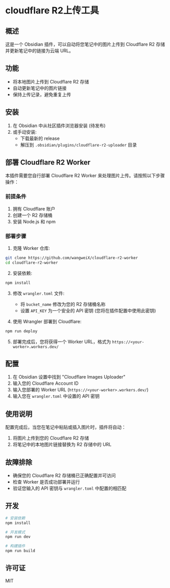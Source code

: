 # cloudflare R2上传工具

## 概述

这是一个 Obsidian 插件，可以自动将您笔记中的图片上传到 Cloudflare R2 存储并更新笔记中的链接为云端 URL。

## 功能

- 将本地图片上传到 Cloudflare R2 存储
- 自动更新笔记中的图片链接
- 保持上传记录，避免重复上传

## 安装

1. 在 Obsidian 中从社区插件浏览器安装 (待发布)
2. 或手动安装:
   - 下载最新的 release
   - 解压到 `.obsidian/plugins/cloudflare-r2-uploader` 目录

## 部署 Cloudflare R2 Worker

本插件需要您自行部署 Cloudflare R2 Worker 来处理图片上传。请按照以下步骤操作：

### 前提条件

1. 拥有 Cloudflare 账户
2. 创建一个 R2 存储桶
3. 安装 Node.js 和 npm

### 部署步骤

1. 克隆 Worker 仓库:  
```bash
git clone https://github.com/wangweiX/cloudflare-r2-worker
cd cloudflare-r2-worker
```

2. 安装依赖:  
```bash
npm install
```

3. 修改 `wrangler.toml` 文件:  
   - 将 `bucket_name` 修改为您的 R2 存储桶名称  
   - 设置 `API_KEY` 为一个安全的 API 密钥 (您将在插件配置中使用此密钥)

4. 使用 Wrangler 部署到 Cloudflare:  
```bash
npm run deploy
```

5. 部署完成后，您将获得一个 Worker URL，格式为 `https://<your-worker>.workers.dev/`

## 配置

1. 在 Obsidian 设置中找到 "Cloudflare Images Uploader"
2. 输入您的 Cloudflare Account ID
3. 输入您部署的 Worker URL (`https://<your-worker>.workers.dev/`)
4. 输入您在 `wrangler.toml` 中设置的 API 密钥

## 使用说明

配置完成后，当您在笔记中粘贴或插入图片时，插件将自动：

1. 将图片上传到您的 Cloudflare R2 存储
2. 将笔记中的本地图片链接替换为 R2 存储中的 URL

## 故障排除

- 确保您的 Cloudflare R2 存储桶已正确配置并可访问
- 检查 Worker 是否成功部署并运行
- 验证您输入的 API 密钥与 `wrangler.toml` 中配置的相匹配

## 开发

```bash
# 安装依赖
npm install

# 开发模式
npm run dev

# 构建插件
npm run build
```

## 许可证

MIT

